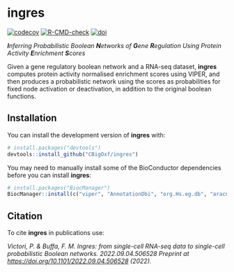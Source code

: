 
<!-- README.md is generated from README.Rmd. Please edit that file -->

# ingres

[![codecov](https://codecov.io/gh/CBigOxf/ingres/branch/master/graph/badge.svg?token=XQHKMZPKEB)](https://app.codecov.io/gh/CBigOxf/ingres)
[![R-CMD-check](https://github.com/CBigOxf/ingres/workflows/R-CMD-check/badge.svg)](https://github.com/CBigOxf/ingres/actions)
[![doi](https://img.shields.io/badge/doi-10.1101/2022.09.04.506528-yellow.svg)](https://doi.org/10.1101/2022.09.04.506528)

***I**nferring Probabilistic Boolean **N**etworks of **G**ene
**R**egulation Using Protein Activity **E**nrichment **S**cores*

Given a gene regulatory boolean network and a RNA-seq dataset,
**ingres** computes protein activity normalised enrichment scores using
VIPER, and then produces a probabilistic network using the scores as
probabilities for fixed node activation or deactivation, in addition to
the original boolean functions.

## Installation

You can install the development version of **ingres** with:

``` r
# install.packages("devtools")
devtools::install_github("CBigOxf/ingres")
```

You may need to manually install some of the BioConductor dependencies
before you can install **ingres**:

``` r
# install.packages("BiocManager")
BiocManager::install(c("viper", "AnnotationDbi", "org.Hs.eg.db", "aracne.networks"))
```

## Citation

To cite **ingres** in publications use:

*Victori, P. & Buffa, F. M. Ingres: from single-cell RNA-seq data to
single-cell probabilistic Boolean networks. 2022.09.04.506528 Preprint
at <https://doi.org/10.1101/2022.09.04.506528> (2022).*
